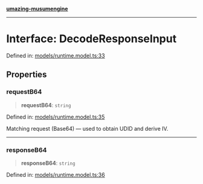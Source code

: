 [**umazing-musumengine**](../../README.md)

***

# Interface: DecodeResponseInput

Defined in: [models/runtime.model.ts:33](https://github.com/davinidae/umazing-musumengine/blob/e099ae72d04c46726039e2dd238802d266be3d5f/src/models/runtime.model.ts#L33)

## Properties

### requestB64

> **requestB64**: `string`

Defined in: [models/runtime.model.ts:35](https://github.com/davinidae/umazing-musumengine/blob/e099ae72d04c46726039e2dd238802d266be3d5f/src/models/runtime.model.ts#L35)

Matching request (Base64) — used to obtain UDID and derive IV.

***

### responseB64

> **responseB64**: `string`

Defined in: [models/runtime.model.ts:36](https://github.com/davinidae/umazing-musumengine/blob/e099ae72d04c46726039e2dd238802d266be3d5f/src/models/runtime.model.ts#L36)
